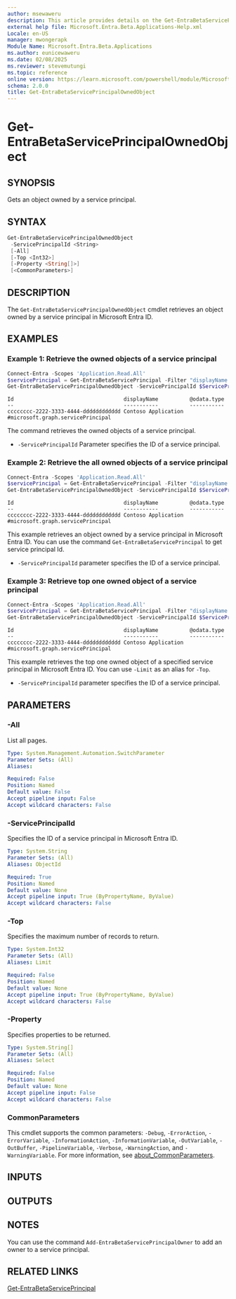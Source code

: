 ```yaml
---
author: msewaweru
description: This article provides details on the Get-EntraBetaServicePrincipalOwnedObject command.
external help file: Microsoft.Entra.Beta.Applications-Help.xml
Locale: en-US
manager: mwongerapk
Module Name: Microsoft.Entra.Beta.Applications
ms.author: eunicewaweru
ms.date: 02/08/2025
ms.reviewer: stevemutungi
ms.topic: reference
online version: https://learn.microsoft.com/powershell/module/Microsoft.Entra.Beta.Applications/Get-EntraBetaServicePrincipalOwnedObject
schema: 2.0.0
title: Get-EntraBetaServicePrincipalOwnedObject
---
```


# Get-EntraBetaServicePrincipalOwnedObject

## SYNOPSIS

Gets an object owned by a service principal.

## SYNTAX

```powershell
Get-EntraBetaServicePrincipalOwnedObject
 -ServicePrincipalId <String>
 [-All]
 [-Top <Int32>]
 [-Property <String[]>]
 [<CommonParameters>]
```

## DESCRIPTION

The `Get-EntraBetaServicePrincipalOwnedObject` cmdlet retrieves an object owned by a service principal in Microsoft Entra ID.

## EXAMPLES

### Example 1: Retrieve the owned objects of a service principal

```powershell
Connect-Entra -Scopes 'Application.Read.All'
$servicePrincipal = Get-EntraBetaServicePrincipal -Filter "displayName eq 'Helpdesk Application'"
Get-EntraBetaServicePrincipalOwnedObject -ServicePrincipalId $ServicePrincipal.Id | Select-Object Id, DisplayName, '@odata.type'
```

```Output
Id                                   displayName          @odata.type
--                                   -----------          -----------
cccccccc-2222-3333-4444-dddddddddddd Contoso Application #microsoft.graph.servicePrincipal
```

The command retrieves the owned objects of a service principal.

- `-ServicePrincipalId` Parameter specifies the ID of a service principal.

### Example 2: Retrieve the all owned objects of a service principal

```powershell
Connect-Entra -Scopes 'Application.Read.All'
$servicePrincipal = Get-EntraBetaServicePrincipal -Filter "displayName eq 'Helpdesk Application'"
Get-EntraBetaServicePrincipalOwnedObject -ServicePrincipalId $ServicePrincipal.Id -All | Select-Object Id, DisplayName, '@odata.type'
```

```Output
Id                                   displayName          @odata.type
--                                   -----------          -----------
cccccccc-2222-3333-4444-dddddddddddd Contoso Application #microsoft.graph.servicePrincipal
```

This example retrieves an object owned by a service principal in Microsoft Entra ID. You can use the command `Get-EntraBetaServicePrincipal` to get service principal Id.

- `-ServicePrincipalId` parameter specifies the ID of a service principal.

### Example 3: Retrieve top one owned object of a service principal

```powershell
Connect-Entra -Scopes 'Application.Read.All'
$servicePrincipal = Get-EntraBetaServicePrincipal -Filter "displayName eq 'Helpdesk Application'"
Get-EntraBetaServicePrincipalOwnedObject -ServicePrincipalId $ServicePrincipal.Id -Top 1 | Select-Object Id, DisplayName, '@odata.type'
```

```Output
Id                                   displayName          @odata.type
--                                   -----------          -----------
cccccccc-2222-3333-4444-dddddddddddd Contoso Application #microsoft.graph.servicePrincipal
```

This example retrieves the top one owned object of a specified service principal in Microsoft Entra ID. You can use `-Limit` as an alias for `-Top`.

- `-ServicePrincipalId` parameter specifies the ID of a service principal.

## PARAMETERS

### -All

List all pages.

```yaml
Type: System.Management.Automation.SwitchParameter
Parameter Sets: (All)
Aliases:

Required: False
Position: Named
Default value: False
Accept pipeline input: False
Accept wildcard characters: False
```

### -ServicePrincipalId

Specifies the ID of a service principal in Microsoft Entra ID.

```yaml
Type: System.String
Parameter Sets: (All)
Aliases: ObjectId

Required: True
Position: Named
Default value: None
Accept pipeline input: True (ByPropertyName, ByValue)
Accept wildcard characters: False
```

### -Top

Specifies the maximum number of records to return.

```yaml
Type: System.Int32
Parameter Sets: (All)
Aliases: Limit

Required: False
Position: Named
Default value: None
Accept pipeline input: True (ByPropertyName, ByValue)
Accept wildcard characters: False
```

### -Property

Specifies properties to be returned.

```yaml
Type: System.String[]
Parameter Sets: (All)
Aliases: Select

Required: False
Position: Named
Default value: None
Accept pipeline input: False
Accept wildcard characters: False
```

### CommonParameters

This cmdlet supports the common parameters: `-Debug`, `-ErrorAction`, `-ErrorVariable`, `-InformationAction`, `-InformationVariable`, `-OutVariable`, `-OutBuffer`, `-PipelineVariable`, `-Verbose`, `-WarningAction`, and `-WarningVariable`. For more information, see [about_CommonParameters](https://go.microsoft.com/fwlink/?LinkID=113216).

## INPUTS

## OUTPUTS

## NOTES

You can use the command `Add-EntraBetaServicePrincipalOwner` to add an owner to a service principal.

## RELATED LINKS

[Get-EntraBetaServicePrincipal](Get-EntraBetaServicePrincipal.md)
